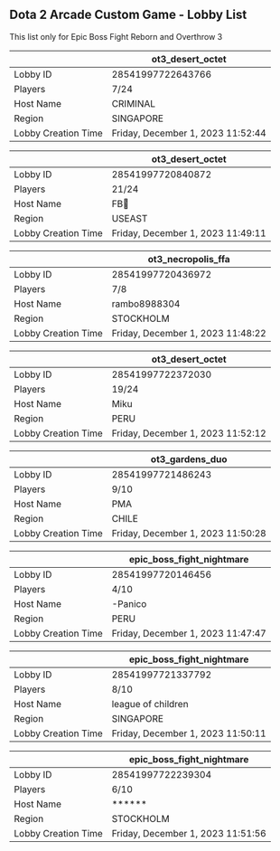 ## Dota 2 Arcade Custom Game - Lobby List

This list only for Epic Boss Fight Reborn and Overthrow 3

|  | ot3_desert_octet |
| ------ | ------ |
| Lobby ID | 28541997722643766 |
| Players | 7/24 |
| Host Name | CRIMINAL |
| Region | SINGAPORE |
| Lobby Creation Time | Friday, December 1, 2023 11:52:44 |


|  | ot3_desert_octet |
| ------ | ------ |
| Lobby ID | 28541997720840872 |
| Players | 21/24 |
| Host Name | FB🦃 |
| Region | USEAST |
| Lobby Creation Time | Friday, December 1, 2023 11:49:11 |


|  | ot3_necropolis_ffa |
| ------ | ------ |
| Lobby ID | 28541997720436972 |
| Players | 7/8 |
| Host Name | rambo8988304 |
| Region | STOCKHOLM |
| Lobby Creation Time | Friday, December 1, 2023 11:48:22 |


|  | ot3_desert_octet |
| ------ | ------ |
| Lobby ID | 28541997722372030 |
| Players | 19/24 |
| Host Name | Miku |
| Region | PERU |
| Lobby Creation Time | Friday, December 1, 2023 11:52:12 |


|  | ot3_gardens_duo |
| ------ | ------ |
| Lobby ID | 28541997721486243 |
| Players | 9/10 |
| Host Name | PMA |
| Region | CHILE |
| Lobby Creation Time | Friday, December 1, 2023 11:50:28 |


|  | epic_boss_fight_nightmare |
| ------ | ------ |
| Lobby ID | 28541997720146456 |
| Players | 4/10 |
| Host Name | -Panico |
| Region | PERU |
| Lobby Creation Time | Friday, December 1, 2023 11:47:47 |


|  | epic_boss_fight_nightmare |
| ------ | ------ |
| Lobby ID | 28541997721337792 |
| Players | 8/10 |
| Host Name | league of children |
| Region | SINGAPORE |
| Lobby Creation Time | Friday, December 1, 2023 11:50:11 |


|  | epic_boss_fight_nightmare |
| ------ | ------ |
| Lobby ID | 28541997722239304 |
| Players | 6/10 |
| Host Name | ****** |
| Region | STOCKHOLM |
| Lobby Creation Time | Friday, December 1, 2023 11:51:56 |



